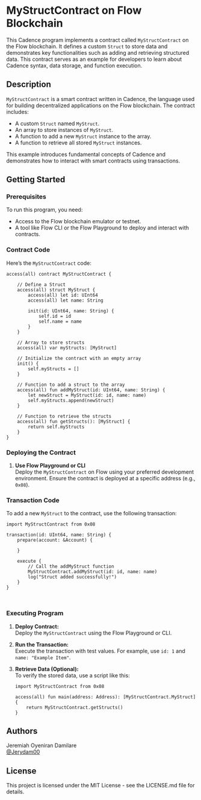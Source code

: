 # MyStructContract on Flow Blockchain

This Cadence program implements a contract called `MyStructContract` on the Flow blockchain. It defines a custom `Struct` to store data and demonstrates key functionalities such as adding and retrieving structured data. This contract serves as an example for developers to learn about Cadence syntax, data storage, and function execution.

## Description

`MyStructContract` is a smart contract written in Cadence, the language used for building decentralized applications on the Flow blockchain. The contract includes:
- A custom `Struct` named `MyStruct`.
- An array to store instances of `MyStruct`.
- A function to add a new `MyStruct` instance to the array.
- A function to retrieve all stored `MyStruct` instances.

This example introduces fundamental concepts of Cadence and demonstrates how to interact with smart contracts using transactions.

## Getting Started

### Prerequisites

To run this program, you need:
- Access to the Flow blockchain emulator or testnet.
- A tool like Flow CLI or the Flow Playground to deploy and interact with contracts.

### Contract Code

Here’s the `MyStructContract` code:

```cadence
access(all) contract MyStructContract {

    // Define a Struct
    access(all) struct MyStruct {
        access(all) let id: UInt64
        access(all) let name: String

        init(id: UInt64, name: String) {
            self.id = id
            self.name = name
        }
    }

    // Array to store structs
    access(all) var myStructs: [MyStruct]

    // Initialize the contract with an empty array
    init() {
        self.myStructs = []
    }

    // Function to add a struct to the array
    access(all) fun addMyStruct(id: UInt64, name: String) {
        let newStruct = MyStruct(id: id, name: name)
        self.myStructs.append(newStruct)
    }

    // Function to retrieve the structs
    access(all) fun getStructs(): [MyStruct] {
        return self.myStructs
    }
}

```

### Deploying the Contract

1. **Use Flow Playground or CLI**  
   Deploy the `MyStructContract` on Flow using your preferred development environment. Ensure the contract is deployed at a specific address (e.g., `0x08`).

### Transaction Code

To add a new `MyStruct` to the contract, use the following transaction:

```cadence
import MyStructContract from 0x08 

transaction(id: UInt64, name: String) {
    prepare(account: &Account) {
        
    }

    execute {
        // Call the addMyStruct function
        MyStructContract.addMyStruct(id: id, name: name)
        log("Struct added successfully!")
    }
}



```

### Executing Program

1. **Deploy Contract:**  
   Deploy the `MyStructContract` using the Flow Playground or CLI.

2. **Run the Transaction:**  
   Execute the transaction with test values. For example, use `id: 1` and `name: "Example Item"`.

3. **Retrieve Data (Optional):**  
   To verify the stored data, use a script like this:

   ```cadence
   import MyStructContract from 0x08

   access(all) fun main(address: Address): [MyStructContract.MyStruct] {
       return MyStructContract.getStructs()
   }
   ```

## Authors

Jeremiah Oyeniran Damilare  
[@Jerydam00]( https://x.com/Jerydam00)

## License

This project is licensed under the MIT License - see the LICENSE.md file for details.